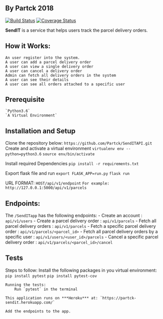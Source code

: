 ## By Partck 2018

[![Build Status](https://travis-ci.org/Partck/SendITAPI.svg?branch=develop)](https://travis-ci.org/Partck/SendITAPI) [![Coverage Status](https://coveralls.io/repos/github/Partck/SendITAPI/badge.svg?branch=develop)](https://coveralls.io/github/Partck/SendITAPI?branch=develop)

**SendIT** is a service that helps users track the parcel delivery orders.

## How it Works:
    An user register into the system.
    A user can add a parcel delivery order
    A user can view a single delivery order
    A user can cancel a delivery order
    Admin can fetch all delivery orders in the system
    A user can see their details
    A user can see all orders attached to a specific user

## Prerequisite
    `Python3.6`
    `A Virtual Environment`

## Installation and Setup
Clone the repository below: `https://github.com/Partck/SendITAPI.git`
Create and activate a virtual environment
    `virtualenv env --python=python3.6`
    `source env/bin/activate`

Install required Dependencies
    `pip install -r requirements.txt`

Export flask file and run
    `export FLASK_APP=run.py`
    `flask run`

URL FORMAT: `HOST/api/v1/endpoint`
    `For example: http://127.0.0.1:5000/api/v1/parcels`

## Endpoints:
The `/SendITapp` has the following endpoints:
        - Create an account : `api/v1/users`
        - Create a parcel delivery order : `api/v1/parcels`
        - Fetch all parcel delivery orders  : `api/v1/parcels`
        - Fetch a specific parcel delivery order  : `api/v1/parcels/<parcel_id>`
        - Fetch all parcel delivery orders by a specific user  : `api/v1/users/<user_id>/parcels`
        - Cancel a specific parcel delivery order : `api/v1/parcels/<parcel_id>/cancel`



## Tests
Steps to follow:
    Install the following packages in you virtual environment:
        `pip install pytest`
        `pip install pytest-cov`

    Running the tests:
        Run `pytest` in the terminal

    This application runs on ***Heroku*** at: `https://partck-sendit.herokuapp.com/`

    Add the endpoints to the app.

